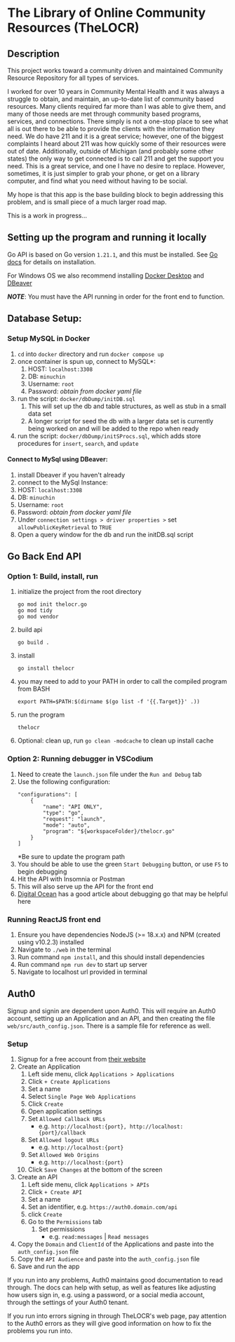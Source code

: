 # The Library of Online Community Resources (TheLOCR)

## Description

This project works toward a community driven and maintained Community Resource Repository for all types of services.

I worked for over 10 years in Community Mental Health and it was always a struggle to obtain, and maintain, an up-to-date list of community based resources. Many clients required far more than I was able to give them, and many of those needs are met through community based programs, services, and connections. There simply is not a one-stop place to see what all is out there to be able to provide the clients with the information they need. We do have 211 and it is a great service; however, one of the biggest complaints I heard about 211 was how quickly some of their resources were out of date. Additionally, outside of Michigan (and probably some other states) the only way to get connected is to call 211 and get the support you need. This is a great service, and one I have no desire to replace. However, sometimes, it is just simpler to grab your phone, or get on a library computer, and find what you need without having to be social.

My hope is that this app is the base building block to begin addressing this problem, and is small piece of a much larger road map.

This is a work in progress...

## Setting up the program and running it locally

Go API is based on Go version `1.21.1`, and this must be installed. See [Go docs](https://go.dev/doc/install) for details on installation.

For Windows OS we also recommend installing [Docker Desktop](https://www.docker.com/products/docker-desktop/) and [DBeaver](https://dbeaver.io/download/)

___NOTE___: You must have the API running in order for the front end to function.

## Database Setup:

### Setup MySQL in Docker

1.  `cd` into `docker` directory and run `docker compose up`
2.  once container is spun up, connect to MySQL\*:
    1. HOST: `localhost:3308`
    2. DB: `minuchin`
    3. Username: `root`
    4. Password: _obtain from docker yaml file_
3.  run the script: `docker/dbDump/initDB.sql`
    1. This will set up the db and table structures, as well as stub in a small data set
    2. A longer script for seed the db with a larger data set is currently being worked on and will be added to the repo when ready
4.  run the script: `docker/dbDump/initSProcs.sql`, which adds store procedures for `insert`, `search`, and `update`

#### Connect to MySql using DBeaver:

1.  install Dbeaver if you haven't already
2.  connect to the MySql Instance:
3.  HOST: `localhost:3308`
4.  DB: `minuchin`
5.  Username: `root`
6.  Password: _obtain from docker yaml file_
7.  Under `connection settings > driver properties >` set `allowPublicKeyRetrieval` to `TRUE`
8.  Open a query window for the db and run the initDB.sql script

## Go Back End API

### Option 1: Build, install, run

1. initialize the project from the root directory
   ```
   go mod init thelocr.go
   go mod tidy
   go mod vendor
   ```
2. build api
   ```
   go build .
   ```
3. install
   ```
   go install thelocr
   ```
4. you may need to add to your PATH in order to call the compiled program from BASH
   ```
   export PATH=$PATH:$(dirname $(go list -f '{{.Target}}' .))
   ```
5. run the program
   ```
   thelocr
   ```
6. Optional: clean up, run `go clean -modcache` to clean up install cache

### Option 2: Running debugger in VSCodium

1. Need to create the `launch.json` file under the `Run and Debug` tab
2. Use the following configuration:
   ```
   "configurations": [
       {
           "name": "API ONLY",
           "type": "go",
           "request": "launch",
           "mode": "auto",
           "program": "${workspaceFolder}/thelocr.go"
       }
   ]
   ```
   \*Be sure to update the program path
3. You should be able to use the green `Start Debugging` button, or use `F5` to begin debugging
4. Hit the API with Insomnia or Postman
5. This will also serve up the API for the front end
6. [Digital Ocean](https://www.digitalocean.com/community/tutorials/debugging-go-code-with-visual-studio-code) has a good article about debugging go that may be helpful here

### Running ReactJS front end

1. Ensure you have dependencies NodeJS (>= 18.x.x) and NPM (created using v10.2.3) installed
2. Navigate to `./web` in the terminal
3. Run command `npm install`, and this should install dependencies
4. Run command `npm run dev` to start up server
5. Navigate to localhost url provided in terminal

## Auth0

Signup and signin are dependent upon Auth0. This will require an Auth0 account, setting up an Application and an API, and then creating the file `web/src/auth_config.json`. There is a sample file for reference as well. 

### Setup

1. Signup for a free account from [their website](https://auth0.com/) 
2. Create an Application
   1. Left side menu, click `Applications > Applications`
   2. Click `+ Create Applications`
   3. Set a name
   4. Select `Single Page Web Applications`
   5. Click `Create`
   6. Open application settings
   7. Set `Allowed Callback URLs`
      - e.g. `http://localhost:{port}, http://localhost:{port}/callback`
   8. Set `Allowed logout URLs`
      - e.g. `http://localhost:{port}`
   9. Set `Allowed Web Origins`
      - e.g. `http://localhost:{port}`
   10. Click `Save Changes` at the bottom of the screen
3. Create an API
   1. Left side menu, click `Applications > APIs`
   2. Click `+ Create API`
   3. Set a name
   4. Set an identifier, e.g. `https://auth0.domain.com/api`
   5. click `Create`
   6. Go to the `Permissions` tab
      1. Set permissions
         - e.g. `read:messages` | `Read messages`
4. Copy the `Domain` and `ClientId` of the Applications and paste into the `auth_config.json` file
5. Copy the `API Audience` and paste into the `auth_config.json` file
6. Save and run the app

If you run into any problems, Auth0 maintains good documentation to read through. The docs can help with setup, as well as features like adjusting how users sign in, e.g. using a password, or a social media account, through the settings of your Auth0 tenant. 

If you run into errors signing in through TheLOCR's web page, pay attention to the Auth0 errors as they will give good information on how to fix the problems you run into. 
